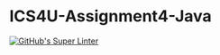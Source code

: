# ICS4U-Assignment4-Java
[![GitHub's Super Linter](https://github.com/Roman-Cernetchi/ICS4U-Assignment4-Java/workflows/GitHub's%20Super%20Linter/badge.svg)](https://github.com/Roman-Cernetchi/ICS4U-Assignment4-Java/actions)

